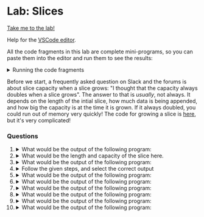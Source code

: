 # Lab: Slices

[Take me to the lab!](https://kodekloud.com/topic/lab-slices/)

Help for the [VSCode editor](https://github.com/kodekloudhub/community-faq/blob/main/docs/vscode-tips.md).

All the code fragments in this lab are complete mini-programs, so you can paste them into the editor and run them to see the results:

<details>
<summary>Running the code fragments</summary>

1. Right click in Explorer pane to create a new file, e.g. `test.go`
1. Paste the question code snippet into the editor pane
1. Open the terminal window and execute `go run test.go`
1. Re-use your `test.go` file by replacing the content with that of the next question.

</details>

Before we start, a frequently asked question on Slack and the forums is about slice capacity when a slice grows: "I thought that the capacity always doubles when a slice grows". The answer to that is *usually*, not always. It depends on the length of the intial slice, how much data is being appended, and how big the capacity is at the time it is grown. If it always doubled, you could run out of memory very quickly! The code for growing a slice is [here](https://github.com/golang/go/blob/master/src/runtime/slice.go#L157), but it's very complicated!

### Questions

1.  <details>
    <summary>What would be the output of the following program:</summary>

    ```go
    package main

    import "fmt"

    func main() {
            arr := []int{-1, -2}
            for _, value := range arr {
                    fmt.Println(value)
            }
    }
    ```

    * -1<br/>-2<br/>0<br/>0<br/>0
    * -1<br/>-2
    * [-1, -2]
    * [-1 -2]

    <details>
    <summary>Reveal</summary>

    > -1<br/>-2

    * Know that slices are variable length arrays. When you declare a slice with initial values as has been done in this program, its length is equal to the number of values it was initialized with, so that rules out more than 2 values being printed.
    * The `Println` is printing individual values, not the whole slice, so that eliminates anything with `[]`

    </details>
    </details>

1.  <details>
    <summary>What would be the length and capacity of the slice here.</summary>

    ```go
    arr := [5]string{"a", "b", "c", "d", "e"}
    slice := arr[:4]
    ```

    * Length: 5, Capacity: 5
    * Length: 4, Capacity: 5
    * Length: 5, Capacity: 4
    * Length: 4, Capacity: 4

    <details>
    <summary>Reveal</summary>

    > Length: 4, Capacity: 5

    * `arr[:4]` creates a new *slice* using the first 4 elements of `arr`. `arr` can be an array (as it is here), or another slice.
    * The length of the new slice is equal to the number of elements copied. The capacity is equal to the capacity of `arr`. For arrays (like `arr`), capacity is always equal to length.
    * Importantly, the new slice is actually a "view" of the source data. A copy is not made of the original array; the slice is referencing the same memory as the original array, and is why the capacities are equal - as will be seen in the next question!

    </details>
    </details>

1.  <details>
    <summary>What would be the output of the following program:</summary>

    ```go
    package main

    import "fmt"

    func main() {
            arr := [5]string{"a", "b", "c", "d", "e"}
            slice := arr[:4]
            fmt.Println(arr)
            fmt.Println(slice)
            slice[1] = "x"
            fmt.Println(arr)
            fmt.Println(slice)
    }
    ```

    * [a b c d e]<br/>[a b c d]<br/>[a b c d e]<br/>[a x c d]
    * [a b c d e]<br/>[b c d]<br/>[a x c d e]<br/>[x c d]
    * [a b c d e]<br/>[a b c d]<br/>[a x c d e]<br/>[a x c d]
    * [a b c d e]<br/>[a b c d]<br/>[a b x d e]<br/>[a b x d]

    <details>
    <summary>Reveal</summary>

    > [a b c d e]<br/>[a b c d]<br/>[a x c d e]<br/>[a x c d]

    * The first two `Println` are showing the contents of `arr` and `slice`
    * Now we set the second element of `slice` to be `x`.
    * Print the array and the slice again - but wait! The second value in the array has also been updated! Why? This is due to the explanation given in the last question.

    </details>
    </details>

1.  <details>
    <summary>Follow the given steps, and select the correct output</summary>

    1. create an integer array of size 5 with values [10, 20, 90, 70, 60]
    1. create a slice referencing the above array to contain elements from index 0, 1, 2
    1. change the element at index 2 of slice to 900
    1. print the array
    1. print the slice

    Output is?

    * [10 20 900 70 60]<br/>[10 20 900]
    * [10 20 90 70 60]<br/>[10 20 90]
    * [10 20 90 70 60]<br/>[10 20 900 70 60]
    * [10 20 90 70 60]<br/>[10 20 900]

    <details>
    <summary>Reveal</summary>

    > [10 20 900 70 60]<br/>[10 20 900]

    Let's write a program to verify this

    ```go
    package main

    import "fmt"

    func main() {
        // create an integer array of size 5 with values [10, 20, 90, 70, 60]
        arr := [5]int{10, 20, 90, 70, 60}
        // create a slice referencing the above array to contain elements from index 0, 1, 2
        slice := arr[:3]
        // change the element at index 2 of slice to 900
        slice[2] = 900
        // print the array
        fmt.Println(arr)
        // print the slice
        fmt.Println(slice)
    }
    ```

    As in the previous question, the slice is a view of the underlying array so changing a value in the slice also changes the corresponding value in the array.

    </details>
    </details>

1.  <details>
    <summary>What would be the output of the following program:</summary>

    ```go
    package main

    import "fmt"

    func main() {
            arr := [5]int{10, 20, 90, 70, 60}
            slice := arr[:3]
            fmt.Println(cap(slice))
            new_slice := append(slice, 100, 200)
            fmt.Println(cap(new_slice))
    }
    ```

    * 5<br/>5
    * 5<br/>10
    * 5<br/>7
    * 10<br/>10

    <details>
    <summary>Reveal</summary>

    > 5<br/>5

    * The cpacity of the slice begins as 5 since we are overlaying the `[5]int` array.
    * Appending two more values isn't going to exceed the capacity of 5

    </details>
    </details>

1.  <details>
    <summary>What would be the output of the following program:</summary>

    ```go
    package main

    import "fmt"

    func main() {
            arr := [5]int{10, 20, 90, 70, 60}
            slice := arr[:3]
            fmt.Println(cap(slice))

            slice_2 := make([]int, 5, 20)
            new_slice := append(slice, slice_2...)
            fmt.Println(cap(new_slice))
    }
    ```

    * 5<br/>5
    * 3<br/>23
    * 5<br/>25
    * 5<br/>10

    <details>
    <summary>Reveal</summary>

    > 5<br/>10

    1. `slice` has a length of 3 and a capacity of 5
    2. We create a new slice of length 5 and capacty 20, then append it to `slice`
    3. Now the length and capacity of `slice` are exceeded so the runtime reallocates a new slice and copies any data from the original slice to it.
    4. The length of the new slice is the sum of the `len()` of `slice` and `slice_2`: 3 + 5 = 8.
    5. The capacity therefore needs to be increased, and a capacity increase is *usually* a doubling: 5 * 2 = 10
    6. The capacity of `slice_2` is not considered by the slice reallocation code.


    </details>
    </details>

1.  <details>
    <summary>What would be the output of the following program:</summary>

    ```go
    package main

    import "fmt"

    func main() {
            arr := [5]int{10, 20, 90, 70, 60}
            slice := append(arr[:2], arr[3:])
            fmt.Println(slice)
    }
    ```

    * Error
    * [10 20 90 70 60]
    * [10 90 70 60]
    * [10, 20, 70, 60]

    <details>
    <summary>Reveal</summary>

    > Error

    You might think the the output shuld be `[10 90 70 60]`. It would be if there wasn't a syntax error in the code. To append a slice to a slice, it requires the `...` syntax, as in the previous question.

    </details>
    </details>

1.  <details>
    <summary>What would be the output of the following program:</summary>

    ```go
    package main

    import "fmt"

    func main() {
            arr := []int{10, 20, 90, 70, 60}
            slice := make([]int, 10)
            num := copy(slice, arr)
            fmt.Println(slice)
            fmt.Println(num)
    }
    ```

    * [10 20 90 70 60 0 0 0 0 0]<br/>10
    * [10 20 90 70 60]<br/>5
    * [10 20 90 70 60 0 0 0 0 0]<br/>5
    * Error

    <details>
    <summary>Reveal</summary>

    > [10 20 90 70 60 0 0 0 0 0]<br/>5

    * We start with an array of length 5
    * We allocate a slice with length 10
    * We then copy the array into the slice and collect the number of items copied in `n`
    * 5 items were copied from `arr` into `slice`, which went into the first 5 elements of `slice`. `slice`'s length is still 10, so those elements contain the default value of `int` - zero.

    </details>
    </details>

1.  <details>
    <summary>What would be the output of the following program:</summary>

    ```go
    package main

    import "fmt"

    func main() {
            arr := []int{10, 20, 90, 70, 60}
            slice := make([]int, 10)
            copy(slice, arr)
            slice[1] = 1000
            fmt.Println(arr)
            fmt.Println(slice)
    }
    ```

    * [10 20 90 70 60]<br/>[10 1000 90 70 60]
    * [10 1000 90 70 60]<br/>[10 1000 90 70 60 0 0 0 0 0]
    * [10 1000 90 70 60 0 0 0 0 0]<br/>[10 1000 90 70 60 0 0 0 0 0]
    * [10 20 90 70 60]<br/>[10 1000 90 70 60 0 0 0 0 0]

    <details>
    <summary>Reveal</summary>

    > [10 20 90 70 60]<br/>[10 1000 90 70 60 0 0 0 0 0]

    * As with the previous question we create an array, a slice and copy the array into the slice.
    * Set the second element of the slice to 1000, then print the array and the slice.
    * Because we created a *new* slice with `make`, it is completely unrelated to the array, so setting a value in the slice has no effect on the array.

    </details>
    </details>

1.  <details>
    <summary>What would be the output of the following program:</summary>

    ```go
    package main

    import "fmt"

    func main() {
            arr := [10]int{10, 20}
            slice := arr[2:8]
            fmt.Println(len(slice))
            fmt.Println(cap(slice))
    }
    ```

    * 10<br/>10
    * 6<br/>8
    * 6<br/>10
    * 6<br/>6

    <details>
    <summary>Reveal</summary>

    > 6<br/>8

    * Make a 10 element array with the first two elements set to 10 and 20 (the remaining 8 will be zero)
    * Make a slice over the array starting at index 2 for 6 elements (start at element 2, up to but not including element 8).
    * `len(slice)` is 6 because we included 6 elements
    * `cap(slice)` is 8 because the slice shares the same memory as the array. The capacity is calculated as length of the array `arr` (10) minus the start index of the slice (2), therefore 8.

    </details>
    </details>

